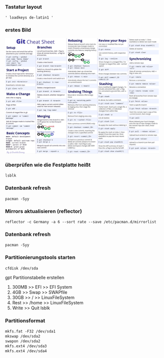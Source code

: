 

### Tastatur layout
	' loadkeys de-latin1 '

### erstes Bild
![Alt-text](Bilder/2022-09-07_09-33.png)

### überprüfen wie die Festplatte heißt

	lsblk
### Datenbank refresh
	pacman -Syy
### Mirrors aktualisieren (reflector)
	reflector -c Germany -a 6 --sort rate --save /etc/pacman.d/mirrorlist
### Datenbank refresh
	pacman -Syy
### Partitionierungstools starten
	cfdisk /dev/sda
gpt Partitionstabelle erstellen
1. 300MB >> EFI >> EFI System
2. 4GB >> Swap >> SWAPfile
3. 30GB >> / >> LinuxFileSystem
4. Rest >> /home >> LinuxFileSystem
5. Write >> Quit
lsblk
### Partitionsformat
	mkfs.fat -F32 /dev/sda1
	mkswap /dev/sda2
	swapon /dev/sda2
	mkfs.ext4 /dev/sda3
	mkfs.ext4 /dev/sda4

